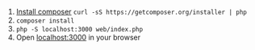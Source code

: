 1. [Install composer](https://getcomposer.org/download) `curl -sS https://getcomposer.org/installer | php`
2. `composer install`
3. `php -S localhost:3000 web/index.php`
4. Open [localhost:3000](http://localhost:3000) in your browser
